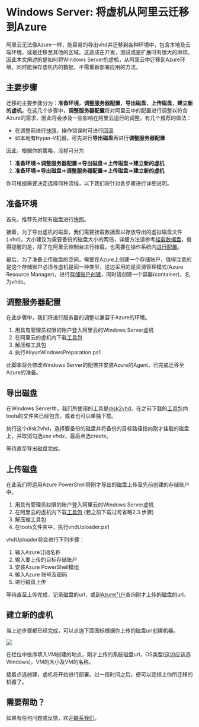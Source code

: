 # Windows Server: 将虚机从阿里云迁移到Azure

阿里云无法像Azure一样，能容易的导出vhd并迁移到各种环境中，包含本地及云端环境，或是迁移至其他的区域。这造成在开发，测试或是扩展时有很大的麻烦。因此本文阐述的是如何将Windows Server的虚机，从阿里云中迁移到Azure环境，同时能保存虚机内的数据，不需重新部署应用的方法。

## 主要步骤

迁移的主要步骤分为：__准备环境__，__调整服务器配置__，__导出磁盘__，__上传磁盘__，__建立新的虚机__。在这几个步骤中，**调整服务器配置**将对阿里云中的配置进行调整以符合Azure的需求，因此将会涉及一些影响在阿里云运行的调整。有几个推荐的做法：

* 在调整前进行[快照](https://help.aliyun.com/document_detail/25455.html?spm=5176.doc25429.6.644.VHJtFD)，操作错误时可进行[回滚](https://help.aliyun.com/document_detail/25450.html?spm=5176.doc25455.6.641.S3Z8he)
* 如本地有Hyper-V机器，可先进行**导出磁盘**再进行**调整服务器配置**

因此，根据你的策略，流程可分为

1. __准备环境__=>__调整服务器配置__=>__导出磁盘__=>__上传磁盘__=>__建立新的虚机__
2. __准备环境__=>__导出磁盘__=>__调整服务器配置__=>__上传磁盘__=>__建立新的虚机__

你可根据需要决定选择何种流程，以下我们将针对各步骤进行详细说明。

## 准备环境

首先，推荐先对现有磁盘进行[快照](https://help.aliyun.com/document_detail/25455.html?spm=5176.doc25429.6.644.VHJtFD)。

接着，为了导出虚机的磁盘，我们需要挂载数据盘以存放导出的虚拟磁盘文件(.vhd)，大小建议为需要备份的磁盘大小的两倍，详细方法请参考[挂载数据盘](https://help.aliyun.com/document_detail/25446.html?spm=5176.doc25450.6.624.AYaS4Z)，值得提醒的是，除了在阿里云控制台进行挂载，也需要在操作系统内[进行配置](https://help.aliyun.com/document_detail/25418.html?spm=5176.doc25446.2.4.pia69h)。

最后，为了准备上传磁盘的空间，需要在Azure上创建一个存储账户，值得注意的是这个存储账户必须与虚机是同一种类型，这边采用的是资源管理模式(Azure Resource Manager)，进行[存储账户创建](https://www.azure.cn/documentation/articles/storage-create-storage-account/)，同时请创建一个容器(container)，名为vhds。

## 调整服务器配置

在此步骤中，我们将进行服务器的调整以兼容于Azure的环境。

1. 用具有管理员权限的账户登入阿里云的Windows Server虚机
2. 在阿里云的虚机内下载[工具包]()
3. 解压缩工具包
4. 执行AliyunWindowsPreparation.ps1

此脚本将会修改Windows Server的配置并安装Azure的Agent，已完成迁移至Azure的准备。

## 导出磁盘

在Windows Server中，我们所使用的工具是[disk2vhd](https://technet.microsoft.com/en-us/sysinternals/ee656415.aspx)，在之前下载的[工具包]()内tools的文件夹已经包含，或者也可以单独下载。

执行这个disk2vhd，选择要备份的磁盘并将备份的目标路径指向刚才挂载的磁盘上，并取消勾选*use vhdx*，最后点选*create*。

等待直至导出磁盘完成。

## 上传磁盘

在此我们将运用Azure PowerShell将刚才导出的磁盘上传至先前创建的存储账户中。

1. 用具有管理员权限的账户登入阿里云的Windows Server虚机
2. 在阿里云的虚机内下载[工具包]() (若之前下载过可省略2.3.步骤)
3. 解压缩工具包
4. 在tools文件夹中，执行vhdUploader.ps1

vhdUploader将会进行下列步骤：

1. 输入Azure订阅名称
2. 输入要上传的目标存储账户
3. 安装Azure PowerShell模组
4. 输入Azure 账号及密码
5. 进行磁盘上传

等待直至上传完成，记录磁盘的url，或到[Azure门户](portal.azure.cn)查询刚才上传的磁盘的url。

## 建立新的虚机

当上述步骤都已经完成，可以点选下面图标根据你上传的磁盘url创建机器。

<a href="https://portal.azure.cn/#create/Microsoft.Template/uri/https%3A%2F%2Fraw.githubusercontent.com%2FAzure%2FAliyunMigration%2Fmaster%2FARMTemplateRepos%2FcreateVmFromCustomVhd.json" target="_blank">
    <img src="http://azuredeploy.net/deploybutton.png"/>
</a>

在栏位中依序填入VM创建的地点，刚才上传的系统磁盘url，OS类型(这边应该选Windows)，VM的大小及VM的名称。

接着点选创建，虚机将开始进行部署。过一段时间之后，便可以连结上你所迁移的机器了。

## 需要帮助？

如果有任何问题或反馈，欢迎[联系我们](mailto:amcteam@microsoft.com)。